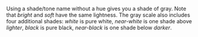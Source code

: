 Using a shade/tone name without a hue gives you a shade of gray. Note that *bright* and *soft* have the same lightness. The gray scale also includes four additional shades: *white* is pure white, *near-white* is one shade above *lighter*, *black* is pure black, *near-black* is one shade below *darker*.

